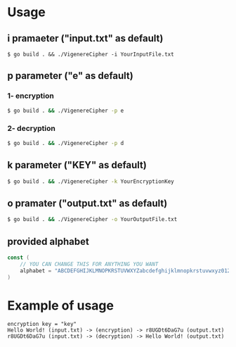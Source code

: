 # Usage

## i pramaeter ("input.txt" as default)

```
$ go build . && ./VigenereCipher -i YourInputFile.txt
```

## p parameter ("e" as default)

### 1- encryption

```bash
$ go build . && ./VigenereCipher -p e
```

### 2- decryption

```bash
$ go build . && ./VigenereCipher -p d
```

## k parameter ("KEY" as default)

```bash
$ go build . && ./VigenereCipher -k YourEncryptionKey
```

## o pramater ("output.txt" as default)

```bash
$ go build . && ./VigenereCipher -o YourOutputFile.txt
```

## provided alphabet

```go
const (
    // YOU CAN CHANGE THIS FOR ANYTHING YOU WANT
	alphabet = "ABCDEFGHIJKLMNOPKRSTUVWXYZabcdefghijklmnopkrstuvwxyz0123456789 !?.,"
)
```

# Example of usage

```
encryption key = "key"
Hello World! (input.txt) -> (encryption) -> r8UGDt6DaG7u (output.txt)
r8UGDt6DaG7u (input.txt) -> (decryption) -> Hello World! (output.txt)
```
